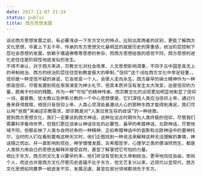```yaml
---
date: 2017-11-07 21:24
status: public
title: 西方思想发展
---
```



	谈论西方思想发展之前，有必要浅谈一下东方文化的特点，比较出其两者的区别，更能了解西方文化思想，华夏上下五千年，传承的东方思想文化最明显的就是历史的厚重感，统治阶层控制下层社会思想的发展，依赖于儒道佛等等思想的参杂，而西方思想给我的感觉不同，西方思想的进化史往往是阶段性地迸发似的发生。
	不得不承认，对于西方来讲，宗教文化对社会改革、人文思想影响深重，不同于古中国至高无上的帝制统治，西方的统治阶层往往受到教皇极大的牵制，”信仰“这个词在西方文化中举足轻重，，信仰是一种坚信不疑的承诺，它会改变一个人，会使人走向永生。西方最早的骑士精神作为一种崇高信仰，尽管发展到现在渐渐演变为绅士礼节，但其本质并没有发生太大改变，这是信仰的力量，脱离于时间的残酷，作为一种“可怕”的精神传承。而宗教文化的出现更加明显地彰显了信仰一词，基督教、犹太教以及伊斯兰教的一个中心思想便是，它们深信人类应当信仰上帝，通过行善来获得救赎，相信只有信仰上帝，人类心灵深处最激动人心的那种东西才能得到满足。我们可以用“拯救”来阐述宗教需求，即宗教是对“人类日常生存的歧误”的一种拯救。
	提到西方思想文化，我们一定要谈到西方神话，这种在远古时期作为人类终极的信仰，尽管我们需要科学看待世界，但我们更应该承认神话存在的必要性，最早的希腊神话、北欧神话，尽管地域不同，但都反映了人类与自然抗争的一种精神，正如希腊神话中的宙斯和北欧神话中的雷神托尔，当时的人们在看到雷电这种天灾时，他们企图找到一种说法来解释这种无法理解的事情，神话随之而出，并一直影响到现在，神学慢慢发展，古希腊哲学，心理学之类的便油然而生，都是人类努力用自己的思想去解释并接受自然，甚至了解掌控它可怕的力量。
	相比于东方，西方的文化复兴要早的多，他们并没有受到太久帝制统治，更早地向往自由，崇尚个人，而这也许是西方文化尽管历史底蕴不比于东方，但文艺复兴以来，近现代以至现代，西方文化思想如同春笋一般迸发不穷，发展迅速，甚至在部分领域都领先于东方。
